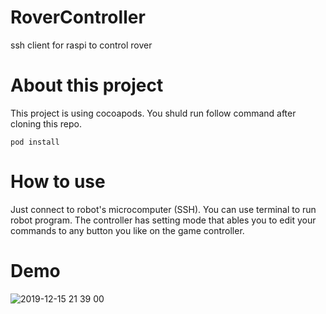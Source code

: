 # RoverController
ssh client for raspi to control rover

# About this project
This project is using cocoapods.
You shuld run follow command after cloning this repo.
```
pod install
```

# How to use
Just connect to robot's microcomputer (SSH).
You can use terminal to run robot program.
The controller has setting mode that ables you to edit your commands to any button you like on the game controller.

# Demo
![2019-12-15 21 39 00](https://user-images.githubusercontent.com/22139186/70862757-bf5de500-1f83-11ea-81ca-62b0985bc055.gif)
